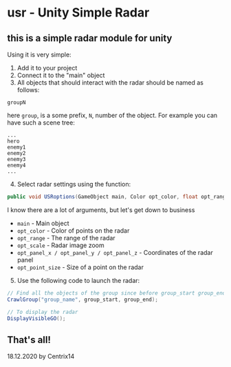# usr - Unity Simple Radar
## this is a simple radar module for unity

Using it is very simple:
1. Add it to your project
2. Connect it to the "main" object
3. All objects that should interact with the radar should be named as follows:
```
groupN
```

here `group`, is a some prefix, `N`, number of the object. For example you can have such a scene tree:
```
...
hero
enemy1
enemy2
enemy3
enemy4
...
```

4. Select radar settings using the function:

```cs
public void USRoptions(GameObject main, Color opt_color, float opt_range, float opt_scale, float opt_panel_x, float opt_panel_y, float opt_panel_z, float opt_point_size)
```

I know there are a lot of arguments, but let's get down to business
+ `main` - Main object
+ `opt_color` - Color of points on the radar
+ `opt_range` - The range of the radar
+ `opt_scale` - Radar image zoom
+ `opt_panel_x / opt_panel_y / opt_panel_z` - Coordinates of the radar panel
+ `opt_point_size` - Size of a point on the radar

5. Use the following code to launch the radar:
```cs
// Find all the objects of the group since before group_start group_end
CrawlGroup("group_name", group_start, group_end);

// To display the radar
DisplayVisibleGO();
```

That's all!
---
18.12.2020 by Centrix14
